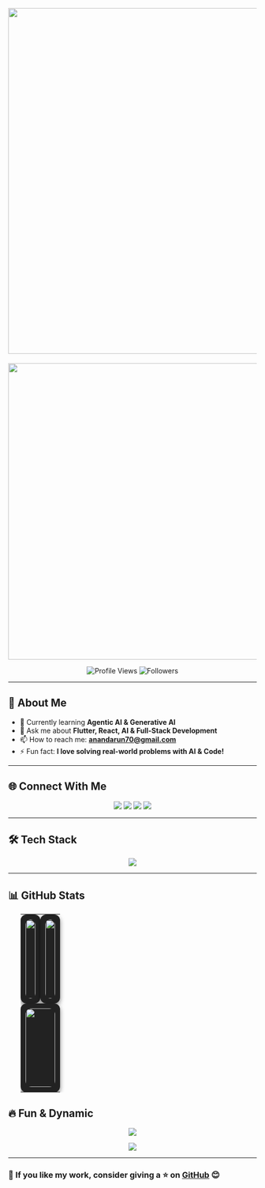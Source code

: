 <!-- Modern GitHub Profile ReadMe -->

<h1 align="center">
    <img style="margin-top: 20px;" src="https://readme-typing-svg.herokuapp.com?font=Fira+Code&weight=600&size=28&pause=1000&color=42E695&center=true&width=600&height=45&lines=Hi+%F0%9F%91%8B%2C+I'm+Arun+Kumar;A+Passionate+App+%26+Web+Developer;Specializing+in+Flutter+%26+React"width="700" />
  </h1>
  
  <!-- Animated Hero Section -->
  <p align="center">
    <img src="https://camo.githubusercontent.com/4d9f5ecceb711eec6e2018f38a5677dc657c9738d4a65ba3b928c41c0a45b439/68747470733a2f2f6d69726f2e6d656469756d2e636f6d2f6d61782f313336302f302a37513379765349765f7430696f4a2d5a2e676966" width="600" />
  </p>
  
  <!-- Profile Views & Status -->
  <p align="center">
    <img src="https://komarev.com/ghpvc/?username=arun2github&label=Profile+views&color=42E695&style=flat" alt="Profile Views" />
    <img src="https://img.shields.io/github/followers/arun2github?label=Followers&style=social" alt="Followers" />
  </p>
  
  ---
  
  ## 🚀 About Me  
  - 🌱 Currently learning **Agentic AI & Generative AI**  
  - 💬 Ask me about **Flutter, React, AI & Full-Stack Development**  
  - 📫 How to reach me: **[anandarun70@gmail.com](mailto:anandarun70@gmail.com)**  
  - ⚡ Fun fact: **I love solving real-world problems with AI & Code!**  
  
  ---
  
  ## 🌐 Connect With Me  
  <p align="center">
    <a href="https://www.linkedin.com/in/imarunjnv/" target="_blank"><img src="https://img.shields.io/badge/LinkedIn-%230077B5.svg?style=for-the-badge&logo=linkedin&logoColor=white"/></a>
    <a href="https://www.facebook.com/arun.disambiguation" target="_blank"><img src="https://img.shields.io/badge/Facebook-%231877F2.svg?style=for-the-badge&logo=facebook&logoColor=white"/></a>
    <a href="https://www.instagram.com/infamous_fluky/" target="_blank"><img src="https://img.shields.io/badge/Instagram-%23E4405F.svg?style=for-the-badge&logo=instagram&logoColor=white"/></a>
    <a href="mailto:anandarun70@gmail.com"><img src="https://img.shields.io/badge/Email-%23D14836.svg?style=for-the-badge&logo=gmail&logoColor=white"/></a>
  </p>
  
  ---
  
  ## 🛠 Tech Stack  
  <p align="center">
    <img src="https://skillicons.dev/icons?i=flutter,react,js,nodejs,tailwind,css,html,redux,firebase,git,linux,mysql,postman,ruby,rails" />
  </p>
  
  ---
  
  ## 📊 GitHub Stats  

  <div align="center">
    <table style="width: 90%; margin: auto; border-spacing: 20px;">
      <tr>
        <td style="width: 50%; height: 180px; border-radius: 12px; background: #222; padding: 10px; box-shadow: 0px 4px 10px rgba(0, 0, 0, 0.5);">
          <img src="https://github-readme-stats.vercel.app/api?username=arun2github&show_icons=true&theme=radical&hide_border=true" style="width: 100%; height: 100%; border-radius: 12px;"/>
        </td>
        <td style="width: 50%; height: 180px; border-radius: 12px; background: #222; padding: 10px; box-shadow: 0px 4px 10px rgba(0, 0, 0, 0.5);">
          <img src="https://github-readme-streak-stats.herokuapp.com?user=arun2github&theme=radical&hide_border=true" style="width: 100%; height: 100%; border-radius: 12px;"/>
        </td>
      </tr>
      <tr>
        <td colspan="2" style="height: 180px; border-radius: 12px; background: #222; padding: 10px; box-shadow: 0px 4px 10px rgba(0, 0, 0, 0.5);">
          <img src="https://github-readme-stats.vercel.app/api/top-langs/?username=arun2github&layout=compact&theme=radical&hide_border=true" style="width: 100%; height: 100%; border-radius: 12px;"/>
        </td>
      </tr>
    </table>
  </div>
  
  
  ## 🔥 Fun & Dynamic  
  <p align="center">
    <img src="https://github-profile-trophy.vercel.app/?username=arun2github&theme=radical&column=4&margin-w=15&margin-h=15" />
  </p>
  
  <p align="center">
    <img src="https://quotes-github-readme.vercel.app/api?type=horizontal&theme=radical" />
  </p>
  
  ---
  
  ### 🚀 If you like my work, consider giving a ⭐ on [GitHub](https://github.com/arun2github) 😊
